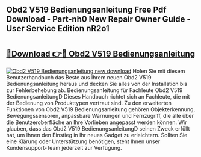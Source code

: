 ## Obd2 V519 Bedienungsanleitung Free Pdf Download - Part-nh0 New Repair Owner Guide - User Service Edition nR2o1

# <h2><a href="http://df3p3p.blite.top/?on=Obd2+V519+Bedienungsanleitung">🔗Download 👉🔴 Obd2 V519 Bedienungsanleitung</a></h2>

[![Obd2 V519 Bedienungsanleitung new download](https://i.imgur.com/lujVjoI.png)](http://df3p3p.blite.top/?on=Obd2+V519+Bedienungsanleitung)
Holen Sie mit diesem Benutzerhandbuch das Beste aus Ihrem neuen Obd2 V519 Bedienungsanleitung heraus und decken Sie alles von der Installation bis zur Fehlerbehebung ab. Bedienungsanleitung für Fachleute Obd2 V519 BedienungsanleitungD Dieses Handbuch richtet sich an Fachleute, die mit der Bedienung von Produkttypen vertraut sind. Zu den erweiterten Funktionen von Obd2 V519 Bedienungsanleitung gehören Objekterkennung, Bewegungssensoren, anpassbare Warnungen und Fernzugriff, die alle über die Benutzeroberfläche an Ihre Vorlieben angepasst werden können. Wir glauben, dass das Obd2 V519 BedienungsanleitungD seinen Zweck erfüllt hat, um Ihnen den Einstieg in Ihr neues Gadget zu erleichtern. Sollten Sie eine Klärung oder Unterstützung benötigen, steht Ihnen unser Kundensupport-Team jederzeit zur Verfügung.
